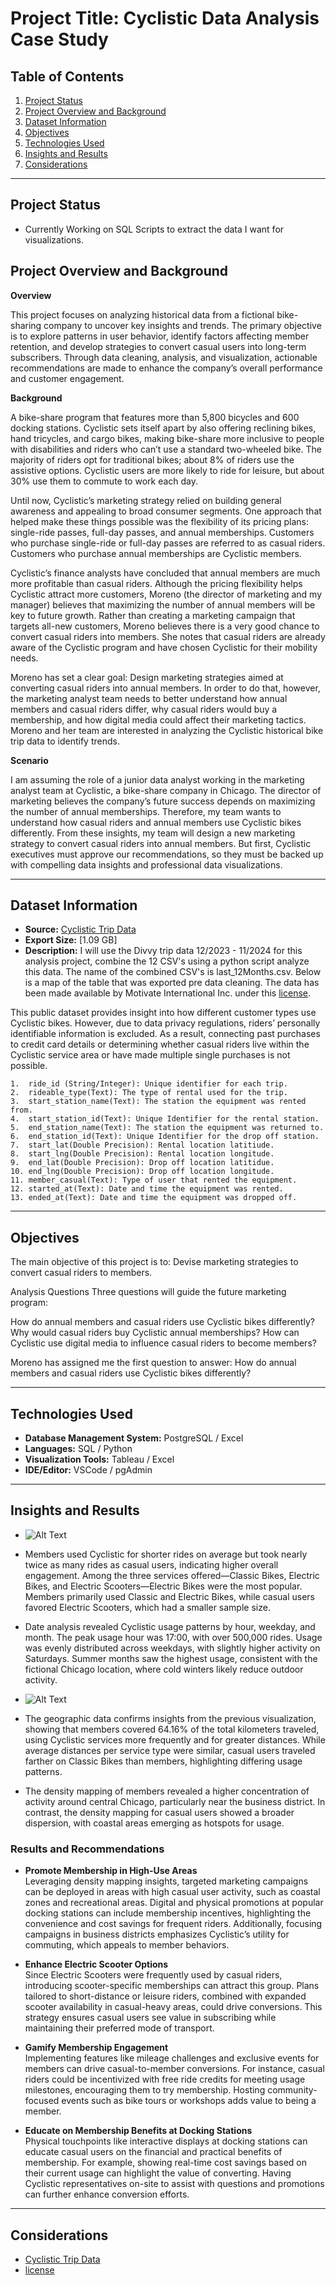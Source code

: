 # **Project Title: Cyclistic Data Analysis Case Study**

## **Table of Contents**
1. [Project Status](#project-status)
2. [Project Overview and Background](#project-overview-and-background)
3. [Dataset Information](#dataset-information)
4. [Objectives](#objectives)
5. [Technologies Used](#technologies-used)
6. [Insights and Results](#insights-and-results)
7. [Considerations](#considerations)


---
## **Project Status**
- Currently Working on SQL Scripts to extract the data I want for visualizations.


## **Project Overview and Background**
**Overview**

This project focuses on analyzing historical data from a fictional bike-sharing company to uncover key insights and trends. The primary objective is to explore patterns in user behavior, identify factors affecting member retention, and develop strategies to convert casual users into long-term subscribers. Through data cleaning, analysis, and visualization, actionable recommendations are made to enhance the company’s overall performance and customer engagement.

**Background**

A bike-share program that features more than 5,800 bicycles and 600 docking stations. Cyclistic sets itself apart by also offering reclining bikes, hand tricycles, and cargo bikes, making bike-share more inclusive to people with disabilities and riders who can’t use a standard two-wheeled bike. The majority of riders opt for traditional bikes; about 8% of riders use the assistive options. Cyclistic users are more likely to ride for leisure, but about 30% use them to commute to work each day.

Until now, Cyclistic’s marketing strategy relied on building general awareness and appealing to broad consumer segments. One approach that helped make these things possible was the flexibility of its pricing plans: single-ride passes, full-day passes, and annual memberships. Customers who purchase single-ride or full-day passes are referred to as casual riders. Customers who purchase annual memberships are Cyclistic members.

Cyclistic’s finance analysts have concluded that annual members are much more profitable than casual riders. Although the pricing flexibility helps Cyclistic attract more customers, Moreno (the director of marketing and my manager) believes that maximizing the number of annual members will be key to future growth. Rather than creating a marketing campaign that targets all-new customers, Moreno believes there is a very good chance to convert casual riders into members. She notes that casual riders are already aware of the Cyclistic program and have chosen Cyclistic for their mobility needs.

Moreno has set a clear goal: Design marketing strategies aimed at converting casual riders into annual members. In order to do that, however, the marketing analyst team needs to better understand how annual members and casual riders differ, why casual riders would buy a membership, and how digital media could affect their marketing tactics. Moreno and her team are interested in analyzing the Cyclistic historical bike trip data to identify trends. 

**Scenario**

I am assuming the role of a junior data analyst working in the marketing analyst team at Cyclistic, a bike-share company in Chicago. The director of marketing believes the company’s future success depends on maximizing the number of annual memberships. Therefore, my team wants to understand how casual riders and annual members use Cyclistic bikes differently. From these insights, my team will design a new marketing strategy to convert casual riders into annual members. But first, Cyclistic executives must approve our recommendations, so they must be backed up with compelling data insights and professional data visualizations.

---

## **Dataset Information**
- **Source:** [Cyclistic Trip Data](https://divvy-tripdata.s3.amazonaws.com/index.html)
- **Export Size:** [1.09 GB]
- **Description:**
I will use the Divvy trip data 12/2023 - 11/2024 for this analysis project, combine the 12 CSV's using a python script analyze this data. The name of the combined CSV's is last_12Months.csv. Below is a map of the table that was exported pre data cleaning. The data has been made available by Motivate International Inc. under this [license](https://divvybikes.com/data-license-agreement).

This public dataset provides insight into how different customer types use Cyclistic bikes. However, due to data privacy regulations, riders’ personally identifiable information is excluded. As a result, connecting past purchases to credit card details or determining whether casual riders live within the Cyclistic service area or have made multiple single purchases is not possible.


    1.  ride_id (String/Integer): Unique identifier for each trip.
    2.  rideable_type(Text): The type of rental used for the trip.
    3.  start_station_name(Text): The station the equipment was rented from.
    4.  start_station_id(Text): Unique Identifier for the rental station.
    5.  end_station_name(Text): The station the equipment was returned to.
    6.  end_station_id(Text): Unique Identifier for the drop off station. 
    7.  start_lat(Double Precision): Rental location latitiude. 
    8.  start_lng(Double Precision): Rental location longitude. 
    9.  end_lat(Double Precision): Drop off location latitidue.
    10. end_lng(Double Precision): Drop off location longitude. 
    11. member_casual(Text): Type of user that rented the equipment. 
    12. started_at(Text): Date and time the equipment was rented.
    13. ended_at(Text): Date and time the equipment was dropped off. 

---

## **Objectives**
The main objective of this project is to:
Devise marketing strategies to convert casual riders to members.

Analysis Questions
Three questions will guide the future marketing program:

How do annual members and casual riders use Cyclistic bikes differently?
Why would casual riders buy Cyclistic annual memberships?
How can Cyclistic use digital media to influence casual riders to become members?

Moreno has assigned me the first question to answer: How do annual members and casual riders use Cyclistic bikes differently?

---

## **Technologies Used**
- **Database Management System:** PostgreSQL / Excel
- **Languages:** SQL / Python
- **Visualization Tools:** Tableau /  Excel 
- **IDE/Editor:** VSCode / pgAdmin

---

## **Insights and Results**
- ![Alt Text](/Users/aharris/Documents/GitHub/CyclisticCaseStudy/CyclisticRepo/Images/CyclisticUsageData.jpg)
- Members used Cyclistic for shorter rides on average but took nearly twice as many rides as casual users, indicating higher overall engagement. Among the three services offered—Classic Bikes, Electric Bikes, and Electric Scooters—Electric Bikes were the most popular. Members primarily used Classic and Electric Bikes, while casual users favored Electric Scooters, which had a smaller sample size.
- Date analysis revealed Cyclistic usage patterns by hour, weekday, and month. The peak usage hour was 17:00, with over 500,000 rides. Usage was evenly distributed across weekdays, with slightly higher activity on Saturdays. Summer months saw the highest usage, consistent with the fictional Chicago location, where cold winters likely reduce outdoor activity.

- ![Alt Text](/Users/aharris/Documents/GitHub/CyclisticCaseStudy/CyclisticRepo/Images/CyclisticLocationData.jpg)
- The geographic data confirms insights from the previous visualization, showing that members covered 64.16% of the total kilometers traveled, using Cyclistic services more frequently and for greater distances. While average distances per service type were similar, casual users traveled farther on Classic Bikes than members, highlighting differing usage patterns. 
- The density mapping of members revealed a higher concentration of activity around central Chicago, particularly near the business district. In contrast, the density mapping for casual users showed a broader dispersion, with coastal areas emerging as hotspots for usage.

### Results and Recommendations

- **Promote Membership in High-Use Areas**  
  Leveraging density mapping insights, targeted marketing campaigns can be deployed in areas with high casual user activity, such as coastal zones and recreational areas. Digital and physical promotions at popular docking stations can include membership incentives, highlighting the convenience and cost savings for frequent riders. Additionally, focusing campaigns in business districts emphasizes Cyclistic’s utility for commuting, which appeals to member behaviors.

- **Enhance Electric Scooter Options**  
  Since Electric Scooters were frequently used by casual riders, introducing scooter-specific memberships can attract this group. Plans tailored to short-distance or leisure riders, combined with expanded scooter availability in casual-heavy areas, could drive conversions. This strategy ensures casual users see value in subscribing while maintaining their preferred mode of transport.

- **Gamify Membership Engagement**  
  Implementing features like mileage challenges and exclusive events for members can drive casual-to-member conversions. For instance, casual riders could be incentivized with free ride credits for meeting usage milestones, encouraging them to try membership. Hosting community-focused events such as bike tours or workshops adds value to being a member.

- **Educate on Membership Benefits at Docking Stations**  
  Physical touchpoints like interactive displays at docking stations can educate casual users on the financial and practical benefits of membership. For example, showing real-time cost savings based on their current usage can highlight the value of converting. Having Cyclistic representatives on-site to assist with questions and promotions can further enhance conversion efforts.

---

## **Considerations** 

- [Cyclistic Trip Data](https://divvy-tripdata.s3.amazonaws.com/index.html)
- [license](https://divvybikes.com/data-license-agreement)




 
